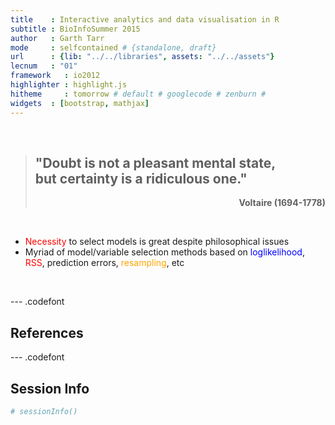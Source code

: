 ```yaml
---
title    : Interactive analytics and data visualisation in R
subtitle : BioInfoSummer 2015
author   : Garth Tarr
mode     : selfcontained # {standalone, draft}
url      : {lib: "../../libraries", assets: "../../assets"}
lecnum   : "01"
framework   : io2012
highlighter : highlight.js
hitheme     : tomorrow # default # googlecode # zenburn # 
widgets  : [bootstrap, mathjax]
---
```





<br>

<blockquote>
<h2>"Doubt is not a pleasant mental state, <br> but certainty is a ridiculous one."</h2>

<p style="text-align: right"><b>Voltaire (1694-1778)</b></p>
</blockquote>

<br>

<div class="columns-2">

<p>
<ul>
<li> <span style="color:red; font-weight:normal">Necessity</span> to select models is great despite philosophical issues </li>
<li> Myriad of  model/variable selection methods based on <span style="color:blue; font-weight:normal">loglikelihood</span>, <span style="color:red; font-weight:normal">RSS</span>, prediction errors, <span style="color:orange; font-weight:normal">resampling</span>, etc </li>
</ul>
</p>

<br>

</div>







--- .codefont

## References



--- .codefont

## Session Info


```r
# sessionInfo()
```
